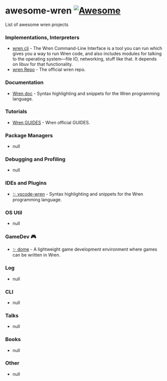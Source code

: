 # awesome-wren [![Awesome](https://cdn.rawgit.com/sindresorhus/awesome/d7305f38d29fed78fa85652e3a63e154dd8e8829/media/badge.svg)](https://github.com/sindresorhus/awesome)
List of awesome wren projects

### Implementations, Interpreters
- [wren cli](https://github.com/wren-lang/wren-cli/releases) - The Wren Command-Line Interface is a tool you can run which gives you a way to run Wren code, and also includes modules for talking to the operating system—file IO, networking, stuff like that. It depends on libuv for that functionality.
- [wren Repo](https://github.com/wren-lang/wren) - The official wren repo.


### Documentation
- [Wren doc](https://wren.io/modules/) - Syntax highlighting and snippets for the Wren programming language.


### Tutorials
- [Wren GUIDES](https://wren.io/syntax.html) - Wren official GUIDES.


### Package Managers
- null


### Debugging and Profiling
- null


### IDEs and Plugins
- [✨ vscode-wren](https://marketplace.visualstudio.com/items?itemName=nelarius.vscode-wren) - Syntax highlighting and snippets for the Wren programming language.


### OS Util
- null


### GameDev 🎮 
- [✨ dome](https://github.com/domeengine/dome) - A lightweight game development environment where games can be written in Wren.


### Log
- null


### CLI
- null


### Talks
- null


### Books
- null


### Other
- null
